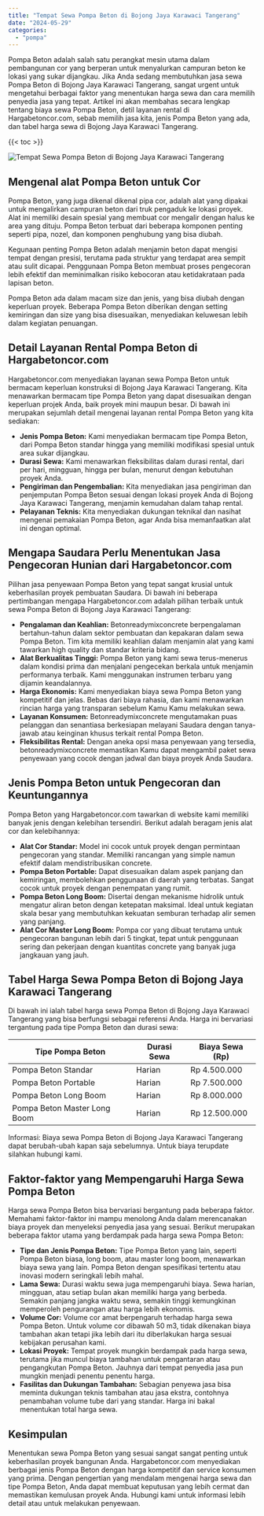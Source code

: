 ```yaml
---
title: "Tempat Sewa Pompa Beton di Bojong Jaya Karawaci Tangerang"
date: "2024-05-29"
categories: 
  - "pompa"
---
```




Pompa Beton adalah salah satu perangkat mesin utama dalam pembangunan cor yang berperan untuk menyalurkan campuran beton ke lokasi yang sukar dijangkau. Jika Anda sedang membutuhkan jasa sewa Pompa Beton di Bojong Jaya Karawaci Tangerang, sangat urgent untuk mengetahui berbagai faktor yang menentukan harga sewa dan cara memilih penyedia jasa yang tepat. Artikel ini akan membahas secara lengkap tentang biaya sewa Pompa Beton, detil layanan rental di Hargabetoncor.com, sebab memilih jasa kita, jenis Pompa Beton yang ada, dan tabel harga sewa di Bojong Jaya Karawaci Tangerang.

{{< toc >}}

![Tempat Sewa Pompa Beton di Bojong Jaya Karawaci Tangerang](https://hargareadymixid.github.io/pompa/concrete-pump%20(20).png)

## Mengenal alat Pompa Beton untuk Cor

Pompa Beton, yang juga dikenal dikenal pipa cor, adalah alat yang dipakai untuk mengalirkan campuran beton dari truk pengaduk ke lokasi proyek. Alat ini memiliki desain spesial yang membuat cor mengalir dengan halus ke area yang dituju. Pompa Beton terbuat dari beberapa komponen penting seperti pipa, nozel, dan komponen penghubung yang bisa diubah.

Kegunaan penting Pompa Beton adalah menjamin beton dapat mengisi tempat dengan presisi, terutama pada struktur yang terdapat area sempit atau sulit dicapai. Penggunaan Pompa Beton membuat proses pengecoran lebih efektif dan meminimalkan risiko kebocoran atau ketidakrataan pada lapisan beton.

Pompa Beton ada dalam macam size dan jenis, yang bisa diubah dengan keperluan proyek. Beberapa Pompa Beton diberikan dengan setting kemiringan dan size yang bisa disesuaikan, menyediakan keluwesan lebih dalam kegiatan penuangan.

## Detail Layanan Rental Pompa Beton di Hargabetoncor.com

Hargabetoncor.com menyediakan layanan sewa Pompa Beton untuk bermacam keperluan konstruksi di Bojong Jaya Karawaci Tangerang. Kita menawarkan bermacam tipe Pompa Beton yang dapat disesuaikan dengan keperluan projek Anda, baik proyek mini maupun besar. Di bawah ini merupakan sejumlah detail mengenai layanan rental Pompa Beton yang kita sediakan:

- **Jenis Pompa Beton:** Kami menyediakan bermacam tipe Pompa Beton, dari Pompa Beton standar hingga yang memiliki modifikasi spesial untuk area sukar dijangkau.
- **Durasi Sewa:** Kami menawarkan fleksibilitas dalam durasi rental, dari per hari, mingguan, hingga per bulan, menurut dengan kebutuhan proyek Anda.
- **Pengiriman dan Pengembalian:** Kita menyediakan jasa pengiriman dan penjemputan Pompa Beton sesuai dengan lokasi proyek Anda di Bojong Jaya Karawaci Tangerang, menjamin kemudahan dalam tahap rental.
- **Pelayanan Teknis:** Kita menyediakan dukungan teknikal dan nasihat mengenai pemakaian Pompa Beton, agar Anda bisa memanfaatkan alat ini dengan optimal.

## Mengapa Saudara Perlu Menentukan Jasa Pengecoran Hunian dari Hargabetoncor.com

Pilihan jasa penyewaan Pompa Beton yang tepat sangat krusial untuk keberhasilan proyek pembuatan Saudara. Di bawah ini beberapa pertimbangan mengapa Hargabetoncor.com adalah pilihan terbaik untuk sewa Pompa Beton di Bojong Jaya Karawaci Tangerang:

- **Pengalaman dan Keahlian:** Betonreadymixconcrete berpengalaman bertahun-tahun dalam sektor pembuatan dan kepakaran dalam sewa Pompa Beton. Tim kita memiliki keahlian dalam menjamin alat yang kami tawarkan high quality dan standar kriteria bidang.
- **Alat Berkualitas Tinggi:** Pompa Beton yang kami sewa terus-menerus dalam kondisi prima dan menjalani pengecekan berkala untuk menjamin performanya terbaik. Kami menggunakan instrumen terbaru yang dijamin keandalannya.
- **Harga Ekonomis:** Kami menyediakan biaya sewa Pompa Beton yang kompetitif dan jelas. Bebas dari biaya rahasia, dan kami menawarkan rincian harga yang transparan sebelum Kamu Kamu melakukan sewa.
- **Layanan Konsumen:** Betonreadymixconcrete mengutamakan puas pelanggan dan senantiasa berkesiapan melayani Saudara dengan tanya-jawab atau keinginan khusus terkait rental Pompa Beton.
- **Fleksibilitas Rental:** Dengan aneka opsi masa penyewaan yang tersedia, betonreadymixconcrete memastikan Kamu dapat mengambil paket sewa penyewaan yang cocok dengan jadwal dan biaya proyek Anda Saudara.

## Jenis Pompa Beton untuk Pengecoran dan Keuntungannya

Pompa Beton yang Hargabetoncor.com tawarkan di website kami memiliki banyak jenis dengan kelebihan tersendiri. Berikut adalah beragam jenis alat cor dan kelebihannya:

- **Alat Cor Standar:** Model ini cocok untuk proyek dengan permintaan pengecoran yang standar. Memiliki rancangan yang simple namun efektif dalam mendistribusikan concrete.
- **Pompa Beton Portable:** Dapat disesuaikan dalam aspek panjang dan kemiringan, membolehkan penggunaan di daerah yang terbatas. Sangat cocok untuk proyek dengan penempatan yang rumit.
- **Pompa Beton Long Boom:** Disertai dengan mekanisme hidrolik untuk mengatur aliran beton dengan ketepatan maksimal. Ideal untuk kegiatan skala besar yang membutuhkan kekuatan semburan terhadap alir semen yang panjang.
- **Alat Cor Master Long Boom:** Pompa cor yang dibuat terutama untuk pengecoran bangunan lebih dari 5 tingkat, tepat untuk penggunaan sering dan pekerjaan dengan kuantitas concrete yang banyak juga jangkauan yang jauh.

## Tabel Harga Sewa Pompa Beton di Bojong Jaya Karawaci Tangerang

Di bawah ini ialah tabel harga sewa Pompa Beton di Bojong Jaya Karawaci Tangerang yang bisa berfungsi sebagai referensi Anda. Harga ini bervariasi tergantung pada tipe Pompa Beton dan durasi sewa:

| Tipe Pompa Beton | Durasi Sewa | Biaya Sewa (Rp) |
| --- | --- | --- |
| Pompa Beton Standar | Harian | Rp 4.500.000 |
| Pompa Beton Portable | Harian | Rp 7.500.000 |
| Pompa Beton Long Boom | Harian | Rp 8.000.000 |
| Pompa Beton Master Long Boom | Harian | Rp 12.500.000 |

Informasi: Biaya sewa Pompa Beton di Bojong Jaya Karawaci Tangerang dapat berubah-ubah kapan saja sebelumnya. Untuk biaya terupdate silahkan hubungi kami.

## Faktor-faktor yang Mempengaruhi Harga Sewa Pompa Beton

Harga sewa Pompa Beton bisa bervariasi bergantung pada beberapa faktor. Memahami faktor-faktor ini mampu menolong Anda dalam merencanakan biaya proyek dan menyeleksi penyedia jasa yang sesuai. Berikut merupakan beberapa faktor utama yang berdampak pada harga sewa Pompa Beton:

- **Tipe dan Jenis Pompa Beton:** Tipe Pompa Beton yang lain, seperti Pompa Beton biasa, long boom, atau master long boom, menawarkan biaya sewa yang lain. Pompa Beton dengan spesifikasi tertentu atau inovasi modern seringkali lebih mahal.
- **Lama Sewa:** Durasi waktu sewa juga mempengaruhi biaya. Sewa harian, mingguan, atau setiap bulan akan memiliki harga yang berbeda. Semakin panjang jangka waktu sewa, semakin tinggi kemungkinan memperoleh pengurangan atau harga lebih ekonomis.
- **Volume Cor:** Volume cor amat berpengaruh terhadap harga sewa Pompa Beton. Untuk volume cor dibawah 50 m3, tidak dikenakan biaya tambahan akan tetapi jika lebih dari itu diberlakukan harga sesuai kebijakan perusahan kami.
- **Lokasi Proyek:** Tempat proyek mungkin berdampak pada harga sewa, terutama jika muncul biaya tambahan untuk pengantaran atau pengangkutan Pompa Beton. Jauhnya dari tempat penyedia jasa pun mungkin menjadi penentu penentu harga.
- **Fasilitas dan Dukungan Tambahan:** Sebagian penyewa jasa bisa meminta dukungan teknis tambahan atau jasa ekstra, contohnya penambahan volume tube dari yang standar. Harga ini bakal menentukan total harga sewa.

## Kesimpulan

Menentukan sewa Pompa Beton yang sesuai sangat sangat penting untuk keberhasilan proyek bangunan Anda. Hargabetoncor.com menyediakan berbagai jenis Pompa Beton dengan harga kompetitif dan service konsumen yang prima. Dengan pengertian yang mendalam mengenai harga sewa dan tipe Pompa Beton, Anda dapat membuat keputusan yang lebih cermat dan memastikan kemulusan proyek Anda. Hubungi kami untuk informasi lebih detail atau untuk melakukan penyewaan.
